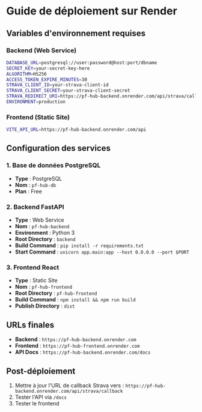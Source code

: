 # Guide de déploiement sur Render

## Variables d'environnement requises

### Backend (Web Service)

```bash
DATABASE_URL=postgresql://user:password@host:port/dbname
SECRET_KEY=your-secret-key-here
ALGORITHM=HS256
ACCESS_TOKEN_EXPIRE_MINUTES=30
STRAVA_CLIENT_ID=your-strava-client-id
STRAVA_CLIENT_SECRET=your-strava-client-secret
STRAVA_REDIRECT_URI=https://pf-hub-backend.onrender.com/api/strava/callback
ENVIRONMENT=production
```

### Frontend (Static Site)

```bash
VITE_API_URL=https://pf-hub-backend.onrender.com/api
```

## Configuration des services

### 1. Base de données PostgreSQL
- **Type** : PostgreSQL
- **Nom** : `pf-hub-db`
- **Plan** : Free

### 2. Backend FastAPI
- **Type** : Web Service
- **Nom** : `pf-hub-backend`
- **Environment** : Python 3
- **Root Directory** : `backend`
- **Build Command** : `pip install -r requirements.txt`
- **Start Command** : `uvicorn app.main:app --host 0.0.0.0 --port $PORT`

### 3. Frontend React
- **Type** : Static Site
- **Nom** : `pf-hub-frontend`
- **Root Directory** : `pf-hub-frontend`
- **Build Command** : `npm install && npm run build`
- **Publish Directory** : `dist`

## URLs finales
- **Backend** : `https://pf-hub-backend.onrender.com`
- **Frontend** : `https://pf-hub-frontend.onrender.com`
- **API Docs** : `https://pf-hub-backend.onrender.com/docs`

## Post-déploiement
1. Mettre à jour l'URL de callback Strava vers : `https://pf-hub-backend.onrender.com/api/strava/callback`
2. Tester l'API via `/docs`
3. Tester le frontend 